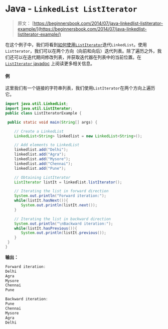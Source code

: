 # Java - `LinkedList ListIterator`

> 原文： [https://beginnersbook.com/2014/07/java-linkedlist-listiterator-example/](https://beginnersbook.com/2014/07/java-linkedlist-listiterator-example/)

在这个例子中，我们将看到[如何使用](https://beginnersbook.com/2013/12/how-to-loop-linkedlist-in-java/)[`ListIterator`](https://beginnersbook.com/2014/06/listiterator-in-java-with-examples/)迭代`LinkedList`。使用`Listterator`，我们可以在两个方向（向前和向后）迭代列表。除了遍历之外，我们还可以在迭代期间修改列表，并获取迭代器在列表中的当前位置。在[`ListIterator` javadoc](https://docs.oracle.com/javase/7/docs/api/java/util/ListIterator.html) 上阅读更多相关信息。

#### 例

这里我们有一个链接的字符串列表，我们使用`ListIterator`在两个方向上遍历它。

```java
import java.util.LinkedList;
import java.util.ListIterator;
public class ListIteratorExample {

 public static void main(String[] args) {

    // Create a LinkedList
    LinkedList<String> linkedlist = new LinkedList<String>();

    // Add elements to LinkedList
    linkedlist.add("Delhi");
    linkedlist.add("Agra");
    linkedlist.add("Mysore");
    linkedlist.add("Chennai");
    linkedlist.add("Pune");

    // Obtaining ListIterator
    ListIterator listIt = linkedlist.listIterator();

    // Iterating the list in forward direction
    System.out.println("Forward iteration:");
    while(listIt.hasNext()){
       System.out.println(listIt.next());
    }

    // Iterating the list in backward direction
    System.out.println("\nBackward iteration:");
    while(listIt.hasPrevious()){
       System.out.println(listIt.previous());
    } 
 }
}
```

**输出：**

```java
Forward iteration:
Delhi
Agra
Mysore
Chennai
Pune

Backward iteration:
Pune
Chennai
Mysore
Agra
Delhi
```